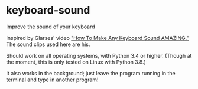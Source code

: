 # keyboard-sound
Improve the sound of your keyboard

Inspired by Glarses' video ["How To Make Any Keyboard Sound AMAZING."](https://www.youtube.com/watch?v=P_9vXJZVT54)
The sound clips used here are his.

Should work on all operating systems, with Python 3.4 or higher.
(Though at the moment, this is only tested on Linux with Python 3.8.)

It also works in the background; just leave the program running in the terminal and type in another program!
